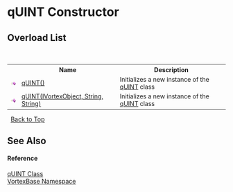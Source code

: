# qUINT Constructor 
 


## Overload List
&nbsp;<table><tr><th></th><th>Name</th><th>Description</th></tr><tr><td>![Public method](media/pubmethod.gif "Public method")</td><td><a href="M_VortexBase_qUINT__ctor.md">qUINT()</a></td><td>
Initializes a new instance of the <a href="T_VortexBase_qUINT.md">qUINT</a> class</td></tr><tr><td>![Public method](media/pubmethod.gif "Public method")</td><td><a href="M_VortexBase_qUINT__ctor_1.md">qUINT(IVortexObject, String, String)</a></td><td>
Initializes a new instance of the <a href="T_VortexBase_qUINT.md">qUINT</a> class</td></tr></table>&nbsp;
<a href="#quint-constructor">Back to Top</a>

## See Also


#### Reference
<a href="T_VortexBase_qUINT.md">qUINT Class</a><br /><a href="N_VortexBase.md">VortexBase Namespace</a><br />